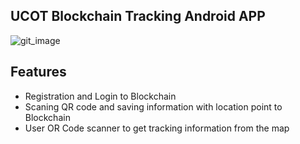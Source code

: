 ## UCOT Blockchain Tracking Android APP
![git_image](https://user-images.githubusercontent.com/36259426/39417482-d3e077ba-4c97-11e8-9b55-283c77d1d8b8.jpg)

## Features 
- Registration and Login to Blockchain
- Scaning QR code and saving information with location point to Blockchain
- User OR Code scanner to get tracking information from the map